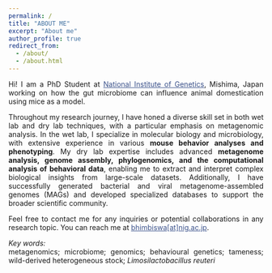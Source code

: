 ```yaml
---
permalink: /
title: "ABOUT ME"
excerpt: "About me"
author_profile: true
redirect_from: 
  - /about/
  - /about.html
---
```

<style> body {text-align: justify} </style> <!-- Justify text. -->

Hi! I am a PhD Student at <a href="https://www.nig.ac.jp/nig/" target="_blank" style="color:#3B528B;">National Institute of Genetics</a>, Mishima, Japan working on how the gut microbiome can influence animal domestication using mice as a model. <br> 

Throughout my research journey, I have honed a diverse skill set in both wet lab and dry lab techniques, with a particular emphasis on metagenomic analysis. In the wet lab, I specialize in molecular biology and microbiology, with extensive experience in various **mouse behavior analyses and phenotyping**. My dry lab expertise includes advanced **metagenome analysis, genome assembly, phylogenomics, and the computational analysis of behavioral data**, enabling me to extract and interpret complex biological insights from large-scale datasets. Additionally, I have successfully generated bacterial and viral  metagenome-assembled genomes (MAGs) and developed specialized databases to support the broader scientific community.

Feel free to contact me for any inquiries or potential collaborations in any research topic. You can reach me at <a href="mailto:bhimbiswa@nig.ac.jp" target="_blank" style="color:#3B528B;">bhimbiswa[at]nig.ac.jp</a>.<br>

*Key words:*<br>
metagenomics; microbiome; genomics; behavioural genetics; tameness; wild-derived heterogeneous stock; *Limosilactobacillus reuteri* <br>

<meta name="google-site-verification" content="UbZe53clXa9aU6Eo52oNNiqFMeq1klDD4_m8R_C7cEk" />
